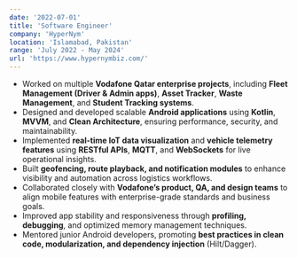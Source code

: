```yaml
---
date: '2022-07-01'
title: 'Software Engineer'
company: 'HyperNym'
location: 'Islamabad, Pakistan'
range: 'July 2022 - May 2024'
url: 'https://www.hypernymbiz.com/'
---
```


- Worked on multiple **Vodafone Qatar enterprise projects**, including **Fleet Management (Driver & Admin apps)**, **Asset Tracker**, **Waste Management**, and **Student Tracking systems**.
- Designed and developed scalable **Android applications** using **Kotlin**, **MVVM**, and **Clean Architecture**, ensuring performance, security, and maintainability.
- Implemented **real-time IoT data visualization** and **vehicle telemetry features** using **RESTful APIs**, **MQTT**, and **WebSockets** for live operational insights.
- Built **geofencing, route playback, and notification modules** to enhance visibility and automation across logistics workflows.
- Collaborated closely with **Vodafone’s product, QA, and design teams** to align mobile features with enterprise-grade standards and business goals.
- Improved app stability and responsiveness through **profiling, debugging**, and optimized memory management techniques.
- Mentored junior Android developers, promoting **best practices in clean code, modularization, and dependency injection** (Hilt/Dagger).
